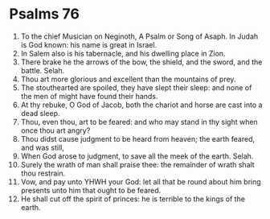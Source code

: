 ﻿# Psalms 76
1. To the chief Musician on Neginoth, A Psalm or Song of Asaph. In Judah is God known: his name is great in Israel. 
2. In Salem also is his tabernacle, and his dwelling place in Zion. 
3. There brake he the arrows of the bow, the shield, and the sword, and the battle. Selah. 
4. Thou art more glorious and excellent than the mountains of prey. 
5. The stouthearted are spoiled, they have slept their sleep: and none of the men of might have found their hands. 
6. At thy rebuke, O God of Jacob, both the chariot and horse are cast into a dead sleep. 
7. Thou, even thou, art to be feared: and who may stand in thy sight when once thou art angry? 
8. Thou didst cause judgment to be heard from heaven; the earth feared, and was still, 
9. When God arose to judgment, to save all the meek of the earth. Selah. 
10. Surely the wrath of man shall praise thee: the remainder of wrath shalt thou restrain. 
11. Vow, and pay unto YHWH your God: let all that be round about him bring presents unto him that ought to be feared. 
12. He shall cut off the spirit of princes: he is terrible to the kings of the earth. 
